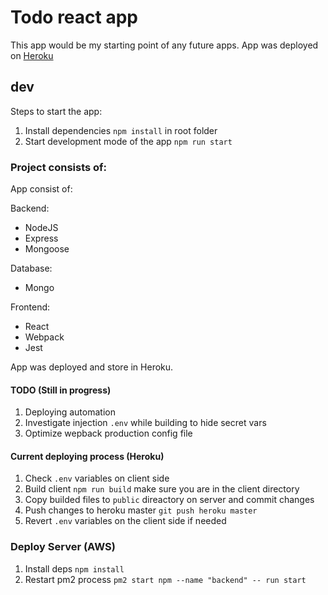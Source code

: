 # Todo react app

This app would be my starting point of any future apps. App was deployed on [Heroku](https://todo-app-mern-pawel-stanecki.herokuapp.com)

## dev

Steps to start the app:

1. Install dependencies `npm install` in root folder
2. Start development mode of the app `npm run start`

### Project consists of:

App consist of:

Backend:

- NodeJS
- Express
- Mongoose

Database:

- Mongo

Frontend:

- React
- Webpack
- Jest

App was deployed and store in Heroku.

#### TODO (Still in progress)

1. Deploying automation
2. Investigate injection `.env` while building to hide secret vars
3. Optimize wepback production config file

#### Current deploying process (Heroku)

1. Check `.env` variables on client side
2. Build client `npm run build` make sure you are in the client directory
3. Copy builded files to `public` direactory on server and commit changes
4. Push changes to heroku master `git push heroku master`
5. Revert `.env` variables on the client side if needed

### Deploy Server (AWS)

1. Install deps `npm install`
2. Restart pm2 process `pm2 start npm --name "backend" -- run start`
